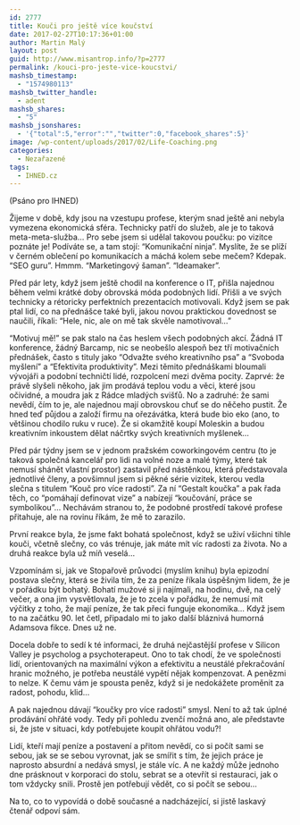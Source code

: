 ```yaml
---
id: 2777
title: Kouči pro ještě více koučství
date: 2017-02-27T10:17:36+01:00
author: Martin Malý
layout: post
guid: http://www.misantrop.info/?p=2777
permalink: /kouci-pro-jeste-vice-koucstvi/
mashsb_timestamp:
  - "1574980113"
mashsb_twitter_handle:
  - adent
mashsb_shares:
  - "5"
mashsb_jsonshares:
  - '{"total":5,"error":"","twitter":0,"facebook_shares":5}'
image: /wp-content/uploads/2017/02/Life-Coaching.png
categories:
  - Nezařazené
tags:
  - IHNED.cz
---
```

<span style="font-weight: 400;">(Psáno pro IHNED)</span>

<span style="font-weight: 400;">Žijeme v době, kdy jsou na vzestupu profese, kterým snad ještě ani nebyla vymezena ekonomická sféra. Technicky patří do služeb, ale je to taková meta-meta-služba… Pro sebe jsem si udělal takovou poučku: po vizitce poznáte je! Podíváte se, a tam stojí: “Komunikační ninja”. Myslíte, že se plíží v černém oblečení po komunikacích a máchá kolem sebe mečem? Kdepak. “SEO guru”. Hmmm. “Marketingový šaman”. “Ideamaker”.</span>

<span style="font-weight: 400;">Před pár lety, když jsem ještě chodil na konference o IT, přišla najednou během velmi krátké doby obrovská móda podobných lidí. Přišli a ve svých technicky a rétoricky perfektních prezentacích motivovali. Když jsem se pak ptal lidí, co na přednášce také byli, jakou novou praktickou dovednost se naučili, říkali: “Hele, nic, ale on mě tak skvěle namotivoval…”</span>

<span style="font-weight: 400;">“Motivuj mě!” se pak stalo na čas heslem všech podobných akcí. Žádná IT konference, žádný Barcamp, nic se neobešlo alespoň bez tří motivačních přednášek, často s tituly jako “Odvažte svého kreativního psa” a “Svoboda myšlení” a “Efektivita produktivity”. Mezi těmito přednáškami bloumali vývojáři a podobní techničtí lidé, rozpolcení mezi dvěma pocity. Zaprvé: že právě slyšeli někoho, jak jim prodává teplou vodu a věci, které jsou očividné, a moudra jak z Rádce mladých svišťů. No a zadruhé: že sami nevědí, čím to je, ale najednou mají obrovskou chuť se do něčeho pustit. Že hned teď půjdou a založí firmu na ořezávátka, která bude bio eko (ano, to většinou chodilo ruku v ruce). Že si okamžitě koupí Moleskin a budou kreativním inkoustem dělat náčrtky svých kreativních myšlenek…</span>

<span style="font-weight: 400;">Před pár týdny jsem se v jednom pražském coworkingovém centru (to je taková společná kancelář pro lidi na volné noze a malé týmy, které tak nemusí shánět vlastní prostor) zastavil před nástěnkou, která představovala jednotlivé členy, a povšimnul jsem si pěkné série vizitek, kterou vedla slečna s titulem “Kouč pro více radosti”. Za ní “Gestalt koučka” a pak řada těch, co “pomáhají definovat vize” a nabízejí “koučování, práce se symbolikou”&#8230; Nechávám stranou to, že podobné prostředí takové profese přitahuje, ale na rovinu říkám, že mě to zarazilo.</span>

<span style="font-weight: 400;">První reakce byla, že jsme fakt bohatá společnost, když se uživí všichni tihle kouči, včetně slečny, co vás trénuje, jak máte mít víc radosti za života. No a druhá reakce byla už míň veselá…</span>

<span style="font-weight: 400;">Vzpomínám si, jak ve Stopařově průvodci (myslím knihu) byla epizodní postava slečny, která se živila tím, že za peníze říkala úspěšným lidem, že je v pořádku být bohatý. Bohatí mužové si ji najímali, na hodinu, dvě, na celý večer, a ona jim vysvětlovala, že je to zcela v pořádku, že nemusí mít výčitky z toho, že mají peníze, že tak přeci funguje ekonomika… Když jsem to na začátku 90. let četl, připadalo mi to jako další bláznivá humorná Adamsova fikce. Dnes už ne.</span>

Docela dobře to sedí k té informaci, že druhá nejčastější profese v Silicon Valley je psycholog a psychoterapeut. Ono to tak chodí, že ve společnosti lidí, orientovaných na maximální výkon a efektivitu a neustálé překračování hranic možného, je potřeba neustálé vypětí nějak kompenzovat. A penězmi to nelze. K čemu vám je spousta peněz, když si je nedokážete proměnit za radost, pohodu, klid…

<span style="font-weight: 400;">A pak najednou dávají “koučky pro více radosti” smysl. Není to až tak úplné prodávání ohřáté vody. Tedy při pohledu zvenčí možná ano, ale představte si, že jste v situaci, kdy potřebujete koupit ohřátou vodu?!</span>

<span style="font-weight: 400;">Lidí, kteří mají peníze a postavení a přitom nevědí, co si počít sami se sebou, jak se se sebou vyrovnat, jak se smířit s tím, že jejich práce je naprosto absurdní a nedává smysl, je stále víc. A ne každý může jednoho dne prásknout v korporaci do stolu, sebrat se a otevřít si restauraci, jak o tom vždycky snili. Prostě jen potřebují vědět, co si počít se sebou…</span>

<span style="font-weight: 400;">Na to, co to vypovídá o době současné a nadcházející, si jistě laskavý čtenář odpoví sám.</span>

&nbsp;